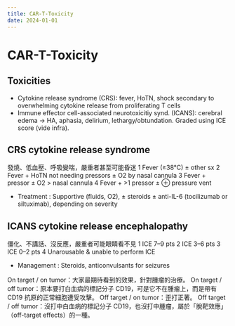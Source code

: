 ```yaml
---
title: CAR-T-Toxicity
date: 2024-01-01
---
```

# CAR-T-Toxicity
## Toxicities
* Cytokine release syndrome (CRS): fever, HoTN, shock secondary to overwhelming cytokine release from proliferating T cells
* Immune effector cell-associated neurotoxicitiy synd. (ICANS): cerebral edema → HA, aphasia, delirium, lethargy/obtundation. Graded using ICE score (vide infra).

## CRS cytokine release syndrome 
發燒、低血壓、呼吸變喘，嚴重者甚至可能昏迷
1 Fever (≥38°C) ± other sx
2 Fever + HoTN not needing pressors ± O2 by nasal cannula
3 Fever + pressor ± O2 > nasal cannula
4 Fever + >1 pressor ± ⊕ pressure vent
* Treatment : Supportive (fluids, O2), ± steroids ± anti-IL-6 (tocilizumab or siltuximab), depending on severity
 
## ICANS cytokine release encephalopathy 
僵化、不講話、沒反應，嚴重者可能眼睛看不見
1 ICE 7–9 pts
2 ICE 3–6 pts
3 ICE 0–2 pts
4 Unarousable & unable to perform ICE
* Management : Steroids, anticonvulsants for seizures

On target / on tumor：大家最期待看到的效果，針對腫瘤的治療。
On target / off tumor：原本要打白血病的標記分子 CD19，可是它不在腫瘤上，而是帶有 CD19 抗原的正常細胞遭受攻擊。
Off target / on tumor：歪打正著。
Off target / off tumor：沒打中白血病的標記分子 CD19，也沒打中腫瘤，屬於「脫靶效應」（off-target effects）的一種。
